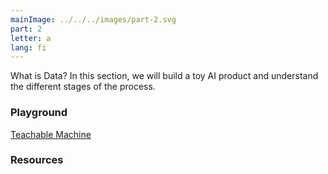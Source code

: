 ```yaml
---
mainImage: ../../../images/part-2.svg
part: 2
letter: a
lang: fi
---
```


<div class="content">

What is Data? In this section, we will build a toy AI product and understand the different stages of the process.


### Playground
[Teachable Machine](https://teachablemachine.withgoogle.com/)<br>

### Resources

</div>
